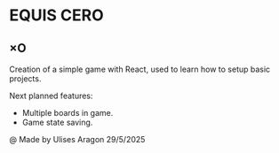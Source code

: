 # EQUIS CERO
## ×O

Creation of a simple game with React, used to learn how to setup basic projects.

Next planned features:

- Multiple boards in game.
- Game state saving.

@ Made by Ulises Aragon 29/5/2025